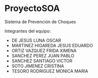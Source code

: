 # ProyectoSOA

Sistema de Prevención de Choques

Integrantes del equipo:
- DE JESUS LUNA OSCAR
- MARTINEZ HIGAREDA JESUS EDUARDO
- ORTIZ VAZQUEZ FRIDA XIMENA
- SANCHEZ PEREZ JUAN PABLO
- SANCHEZ SANTIAGO VICTOR
- SOTO JIMENEZ CRISTINA
- TESORO RODRIGUEZ MONICA MARIA

